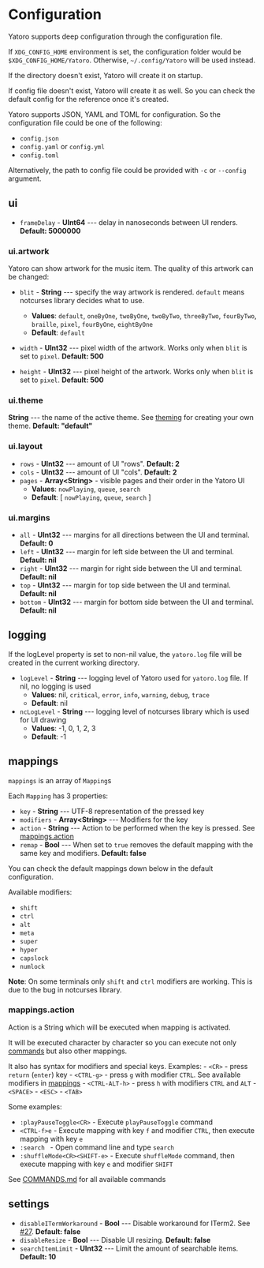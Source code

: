 # Configuration

Yatoro supports deep configuration through the configuration file.

If `XDG_CONFIG_HOME` environment is set, the configuration folder would be `$XDG_CONFIG_HOME/Yatoro`.
Otherwise, `~/.config/Yatoro` will be used instead.

If the directory doesn't exist, Yatoro will create it on startup.

If config file doesn't exist, Yatoro will create it as well.
So you can check the default config for the reference once it's created.

Yatoro supports JSON, YAML and TOML for configuration. So the configuration file could be one of the following:
- `config.json`
- `config.yaml` or `config.yml`
- `config.toml`

Alternatively, the path to config file could be provided with `-c` or `--config` argument.

## ui

- `frameDelay` - **UInt64** --- delay in nanoseconds between UI renders. **Default: 5000000**

### ui.artwork

Yatoro can show artwork for the music item. The quality of this artwork can be changed:

- `blit` - **String** --- specify the way artwork is rendered. `default` means notcurses library decides what to use.
    - **Values**: `default`, `oneByOne`, `twoByOne`, `twoByTwo`, `threeByTwo`, `fourByTwo`, `braille`, `pixel`, `fourByOne`, `eightByOne`
    - **Default**: `default`

- `width` - **UInt32** --- pixel width of the artwork. Works only when `blit` is set to `pixel`. **Default: 500**
- `height` - **UInt32** --- pixel height of the artwork. Works only when `blit` is set to `pixel`. **Default: 500**

### ui.theme

**String** --- the name of the active theme. See [theming](THEMING.md) for creating your own theme. **Default: "default"**

### ui.layout

- `rows` - **UInt32** --- amount of UI "rows". **Default: 2**
- `cols` - **UInt32** --- amount of UI "cols". **Default: 2**
- `pages` - **Array\<String\>** - visible pages and their order in the Yatoro UI
    - **Values**: `nowPlaying`, `queue`, `search`
    - **Default**: [ `nowPlaying`, `queue`, `search` ]

### ui.margins

- `all` - **UInt32** --- margins for all directions between the UI and terminal. **Default: 0**
- `left` - **UInt32** --- margin for left side between the UI and terminal. **Default: nil**
- `right` - **UInt32** --- margin for right side between the UI and terminal. **Default: nil**
- `top` - **UInt32** --- margin for top side between the UI and terminal. **Default: nil**
- `bottom` - **UInt32** --- margin for bottom side between the UI and terminal. **Default: nil**

## logging

If the logLevel property is set to non-nil value, the `yatoro.log` file will be created in the current working directory.

- `logLevel` - **String** --- logging level of Yatoro used for `yatoro.log` file. If nil, no logging is used
    - **Values**: nil, `critical`, `error`, `info`, `warning`, `debug`, `trace`
    - **Default**: nil
- `ncLogLevel` - **String** --- logging level of notcurses library which is used for UI drawing
    - **Values**: -1, 0, 1, 2, 3
    - **Default**: -1

## mappings

`mappings` is an array of `Mapping`s

Each `Mapping` has 3 properties:

- `key` - **String** --- UTF-8 representation of the pressed key
- `modifiers` - **Array\<String\>** --- Modifiers for the key
- `action` - **String** --- Action to be performed when the key is pressed. See [mappings.action](#mappings.action)
- `remap` - **Bool** --- When set to `true` removes the default mapping with the same key and modifiers. **Default: false**

You can check the default mappings down below in the default configuration.

Available modifiers:
- `shift`
- `ctrl`
- `alt`
- `meta`
- `super`
- `hyper`
- `capslock`
- `numlock`

**Note**: On some terminals only `shift` and `ctrl` modifiers are working. This is due to the bug in notcurses library.

### mappings.action

Action is a String which will be executed when mapping is activated.

It will be executed character by character so you can execute not only [commands](#COMMANDS.md) but also other mappings.

It also has syntax for modifiers and special keys. Examples:
    - `<CR>` - press `return` (`enter`) key
    - `<CTRL-g>` - press `g` with modifier `CTRL`. See available modifiers in [mappings](#mappings)
    - `<CTRL-ALT-h>` - press `h` with modifiers `CTRL` and `ALT`
    - `<SPACE>`
    - `<ESC>`
    - `<TAB>`

Some examples:

- `:playPauseToggle<CR>` - Execute `playPauseToggle` command
- `<CTRL-f>e` - Execute mapping with key `f` and modifier `CTRL`, then execute mapping with key `e`
- `:search ` - Open command line and type `search `
- `:shuffleMode<CR><SHIFT-e>` - Execute `shuffleMode` command, then execute mapping with key `e` and modifier `SHIFT`

See [COMMANDS.md](#COMMANDS.md) for all available commands

## settings

- `disableITermWorkaround` - **Bool** --- Disable workaround for ITerm2. See [#27](https://github.com/jayadamsmorgan/Yatoro/issues/27). **Default: false**
- `disableResize` - **Bool** --- Disable UI resizing. **Default: false**
- `searchItemLimit` - **UInt32** --- Limit the amount of searchable items. **Default: 10**
